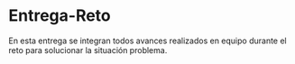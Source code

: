 # Entrega-Reto
En esta entrega se integran todos avances realizados en equipo durante el reto para solucionar la situación problema.
